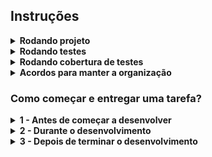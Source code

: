 <h2> Instruções </h2>

<details>
  <summary><strong> Rodando projeto </strong></summary>  
  <br/>
  
1. Clone o repositório com o comando:
  - `git clone git@github.com:InstitutoSerMelhor/ManagerCore.git`;
    - Entre na pasta do repositório:
      - `cd ManagerCore`     

2. Inicie a aplicação com o comando `docker-compose up --build -d`.
  - Caso queria parar os containers `docker-compose down`

3. Dentro do diretório raiz do projeto:
    - Instale as dependências `mvn install`.
    - E inicie a aplicação `mvn spring-boot:run`

3. Acesse a aplicação usando essa url `http://localhost:8080`.

</details>

<details>
  <summary><strong> Rodando testes </strong></summary>
  <br/>
  
  - Rodando testes(você deve estar na pasta raiz) - `mvn test`.

</details>

<details>
  <summary><strong> Rodando cobertura de testes </strong></summary>
  <br/>
  
- Rode na raiz do projeto `mvn clean verify`;
- Será gerado uma pasta `/target`, entre e vá até a pasta `/site`;
- Abra o arquivo `index.html` no navegador e poderá ver a cobertura de testes.

</details>

<details>
  <summary><strong>Acordos para manter a organização</strong></summary>
  <br/>
  
  - Não faça pushes para na branch main, ou seja, sempre trabalhe em uma nova branch, ver seção _1 - Antes de começar a desenvolver_.
  - Siga os padrões de branch e commit, ver seção _1 - Antes de começar a desenvolver_.
  - Tá com dificulade? Peça ajuda!

</details>

<h3> Como começar e entregar uma tarefa? </h3>

<details>
  <summary>
    <strong>1 - Antes de começar a desenvolver</strong>
  </summary><br>

  1. Crie uma branch a partir da branch `main`

  - Verifique se você está na branch `main`
    - Exemplo: `git branch`
  - Se não estiver, mude para a branch `main`
    - Exemplo: `git checkout main`
    
  - Agora crie uma branch onde você vai submeter os `commits` do seu projeto
    - Você deve criar uma branch no seguinte formato: `tipo-de-modificação/titulo-da-modificação`
    - Exemplo: `git checkout -b feat/add-endpoint-delete-user`

  2. Adicione as mudanças ao _stage_ do Git e faça um `commit`

  - Verifique que as mudanças ainda não estão no _stage_
    - Exemplo: `git status`

  - Adicione o novo arquivo ao _stage_ do Git
      - Exemplo:
        - `git add .` (adicionando todas as mudanças - _que estavam em vermelho_ - ao stage do Git)
        - `git status` (deve aparecer listado todas as mudanças agora em verde)

  - Faça o `commit` inicial
      - Exemplo:
        - `git commit -m ''` (fazendo o primeiro commit)
        - `git status` (deve aparecer uma mensagem tipo _nothing to commit_ )

  3. Adicione a sua branch com o novo `commit` ao repositório remoto

  - Usando o exemplo anterior: `git push -u origin feat/add-endpoint-delete-userp`

  4. Crie um novo `Pull Request` _(PR)_

  - Vá até a página de _Pull Requests_ do [repositório no GitHub](https://github.com/InstitutoSerMelhor/ManagerCore/pulls)
  - Clique no botão verde _"New pull request"_
  - Clique na caixa de seleção _"Compare"_ e escolha a sua branch **com atenção**
  - Coloque um título para a sua _Pull Request_
    - Exemplo: _"Add endpoint para deletar um usuário"_
  - Clique no botão verde _"Create pull request"_
  - Adicione uma descrição para o _Pull Request_ e clique no botão verde _"Create pull request"_
  - Volte até a [página de _Pull Requests_ do repositório](https://github.com/InstitutoSerMelhor/ManagerCore/pulls) e confira que o seu _Pull Request_ está criado

</details>

<details>
  <summary>
    <strong>2 - Durante o desenvolvimento</strong>
  </summary><br>

  - Faça `commits` das alterações que você fizer no código regularmente.

  - Lembre-se de sempre após um (ou alguns) `commits` atualizar o repositório remoto.

  - Os comandos que você utilizará com mais frequência são:
    1. `git status` _(para verificar o que está em vermelho - fora do stage - e o que está em verde - no stage)_
    2. `git add` _(para adicionar arquivos ao stage do Git)_
    3. `git commit` _(para criar um commit com os arquivos que estão no stage do Git)_
    4. `git push -u nome-da-branch` _(para enviar o commit para o repositório remoto na primeira vez que fizer o `push` de uma nova branch)_
    5. `git push` _(para enviar o commit para o repositório remoto após o passo anterior)_

</details>

<details>
  <summary>
    <strong>3 - Depois de terminar o desenvolvimento</strong>
  </summary><br>

  Para sinalizar que o seu projeto está pronto para o _"Code Review"_, faça o seguinte:

  * Vá até a página **DO SEU** _Pull Request_, adicione a label de _"code-review"_ e marque seus colegas:

    * No menu à direita, clique no _link_ **"Labels"** e escolha a _label_ **code-review**;

    * No menu à direita, clique no _link_ **"Assignees"** e escolha **o seu usuário**;

    * No menu à direita, clique no _link_ **"Reviewers"** e digite o username de algum colaborador do projeto``, exemplo `abnerferreiradesousa`.

</details>
